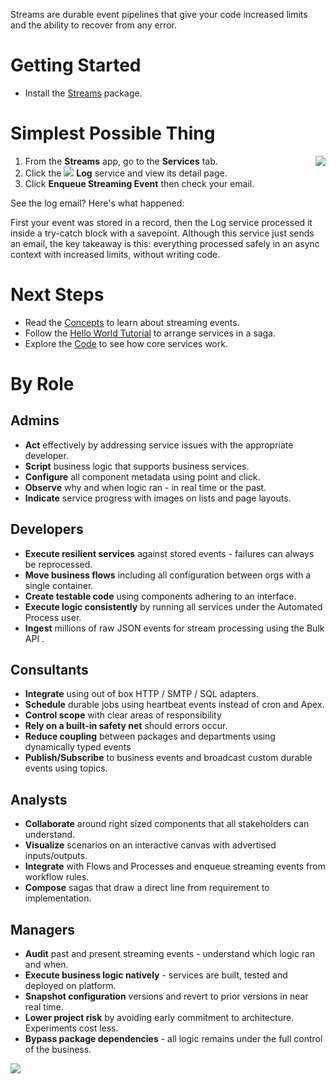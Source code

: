 Streams are durable event pipelines that give your code increased limits and the ability to recover from any error.

Getting Started
===============

- Install the [Streams](https://login.salesforce.com/packaging/installPackage.apexp?p0=04t6F000002LPBs) package.

Simplest Possible Thing
===============

<img src="https://github.com/bigassforce/streams/wiki/resources/Home/success.png" align="right" />


1. From the **Streams** app, go to the **Services** tab.
2. Click the <img src="https://github.com/bigassforce/streams/wiki/resources/Home/email.png" /> **Log** service and view its detail page.
3. Click **Enqueue Streaming Event** then check your email.

See the log email? Here's what happened:

First your event was stored in a record, then the Log service processed it inside a try-catch block with a savepoint. Although this service just sends an email, the key takeaway is this: everything processed safely in an async context with increased limits, without writing code.

# Next Steps

- Read the [Concepts](https://github.com/bigassforce/streams/wiki/Concepts) to learn about streaming events.
- Follow the [Hello World Tutorial](https://github.com/bigassforce/streams/wiki/Hello-World-Tutorial) to arrange services in a saga.
- Explore the [Code](https://github.com/bigassforce/streams) to see how core services work.

# By Role

 ## Admins

 - **Act**  effectively by addressing service issues with the appropriate developer.
 - **Script** business logic that supports business services.
 - **Configure** all component metadata using point and click.
 - **Observe** why and when logic ran - in real time or the past.
 - **Indicate** service progress with images on lists and page layouts.


## Developers

- **Execute resilient services** against stored events - failures can always be reprocessed.
- **Move business flows** including all configuration between orgs with a single container.
- **Create testable code** using components adhering to an interface.
- **Execute logic consistently** by running all services under the Automated Process user.
- **Ingest** millions of raw JSON events for stream processing using the Bulk API .

## Consultants

- **Integrate** using out of box HTTP / SMTP / SQL adapters.
- **Schedule** durable jobs using heartbeat events instead of cron and Apex.
- **Control scope** with clear areas of responsibility
- **Rely on a built-in safety net** should errors occur.
- **Reduce coupling** between packages and departments using dynamically typed events
- **Publish/Subscribe** to business events and broadcast custom durable events using topics.

## Analysts

- **Collaborate** around right sized components that all stakeholders can understand.
- **Visualize** scenarios on an interactive canvas with advertised inputs/outputs.
- **Integrate** with Flows and Processes and enqueue streaming events from workflow rules.
- **Compose** sagas that draw a direct line from requirement to implementation.

## Managers

- **Audit** past and present streaming events - understand which logic ran and when.
- **Execute business logic natively** - services are built, tested and deployed on platform.
- **Snapshot configuration** versions and revert to prior versions in near real time.
- **Lower project risk** by avoiding early commitment to architecture. Experiments cost less.
- **Bypass package dependencies** - all logic remains under the full control of the business.

<img src="https://bigass.secure.force.com/pixel?url=https://github.com/bigassforce/streams" />
